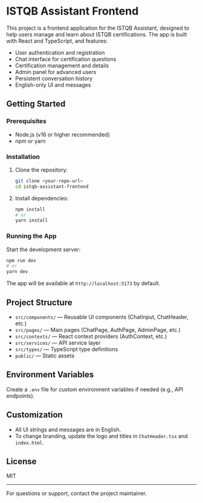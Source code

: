# ISTQB Assistant Frontend

This project is a frontend application for the ISTQB Assistant, designed to help users manage and learn about ISTQB certifications. The app is built with React and TypeScript, and features:

- User authentication and registration
- Chat interface for certification questions
- Certification management and details
- Admin panel for advanced users
- Persistent conversation history
- English-only UI and messages

## Getting Started

### Prerequisites
- Node.js (v16 or higher recommended)
- npm or yarn

### Installation
1. Clone the repository:
   ```bash
   git clone <your-repo-url>
   cd istqb-assistant-frontend
   ```
2. Install dependencies:
   ```bash
   npm install
   # or
   yarn install
   ```

### Running the App
Start the development server:
```bash
npm run dev
# or
yarn dev
```
The app will be available at `http://localhost:5173` by default.

## Project Structure
- `src/components/` — Reusable UI components (ChatInput, ChatHeader, etc.)
- `src/pages/` — Main pages (ChatPage, AuthPage, AdminPage, etc.)
- `src/contexts/` — React context providers (AuthContext, etc.)
- `src/services/` — API service layer
- `src/types/` — TypeScript type definitions
- `public/` — Static assets

## Environment Variables
Create a `.env` file for custom environment variables if needed (e.g., API endpoints).

## Customization
- All UI strings and messages are in English.
- To change branding, update the logo and titles in `ChatHeader.tsx` and `index.html`.

## License
MIT

---
For questions or support, contact the project maintainer.
